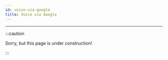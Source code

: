 ```yaml
---
id: voice-via-google
title: Voice via Google
---
```


----------------

:::caution

Sorry, but this page is under construction!

:::
